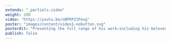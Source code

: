 ```yaml
---
extends: "_partials.video"
weight: 200
video: "https://youtu.be/nNPRPZ1Povg"
poster: "images/content/video1-nobutton.svg"
posterAlt: "Presenting the full range of his work—including his beloved portraits–John Singer Sargent and Chicago’s Gilded Age chronicles a never-told story about this celebrated American artist, tracing his Chicago connections and illuminating the city’s vibrant art scene at the turn of the 20th century"
publish: false
---
```


